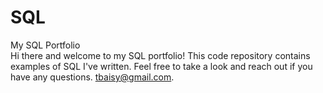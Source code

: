 # SQL
My SQL Portfolio </br>
Hi there and welcome to my SQL portfolio! This code repository contains examples of SQL I've written. Feel free to take a look and reach out if you have any questions. tbaisy@gmail.com.
